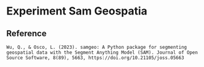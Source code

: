 # Experiment Sam Geospatia

## Reference

```
Wu, Q., & Osco, L. (2023). samgeo: A Python package for segmenting geospatial data with the Segment Anything Model (SAM). Journal of Open Source Software, 8(89), 5663, https://doi.org/10.21105/joss.05663
```